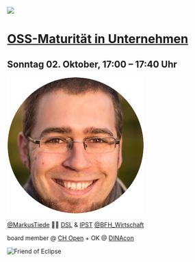 ![](https://bits-und-baeume.org/assets/images/bitsundbaeume22_infografik-1200w.webp)

# [OSS-Maturität in Unternehmen](https://fahrplan22.bits-und-baeume.org/bitsundbaeume/talk/BWSLF3/)

Sonntag 02. Oktober, 17:00 – 17:40 Uhr
--
![me](https://github.com/MarkusTiede/about/raw/main/img/me-circle.png)

[@MarkusTiede](https://twitter.com/MarkusTiede) 👨‍🏫 [DSL](https://www.bfh.ch/de/forschung/forschungsbereiche/digital-sustainability-lab/) & [IPST](https://www.bfh.ch/de/forschung/forschungsbereiche/public-sector-transformation/) [@BFH_Wirtschaft](https://twitter.com/bfh_wirtschaft)

board member @ [CH Open](https://www.ch-open.ch) + OK @ [DINAcon](https://dinacon.ch)

![Friend of Eclipse](https://www.eclipse.org/community/newsletter/imagesmisc/frendsEclipse.png "Friend of Eclipse")
